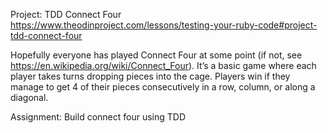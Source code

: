 Project: TDD Connect Four https://www.theodinproject.com/lessons/testing-your-ruby-code#project-tdd-connect-four

Hopefully everyone has played Connect Four at some point (if not, see https://en.wikipedia.org/wiki/Connect_Four). It’s a basic game where each player takes turns dropping pieces into the cage. Players win if they manage to get 4 of their pieces consecutively in a row, column, or along a diagonal.



Assignment: Build connect four using TDD
